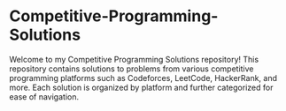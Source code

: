# Competitive-Programming-Solutions
Welcome to my Competitive Programming Solutions repository! This repository contains solutions to problems from various competitive programming platforms such as Codeforces, LeetCode, HackerRank, and more. Each solution is organized by platform and further categorized for ease of navigation.
